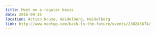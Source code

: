 ```yaml
---
title: Meet on a regular basis
date: 2016-04-15
location: Action House, Heidelberg, Heidelberg
link: http://www.meetup.com/back-to-the-future/events/230245674/
---
```

